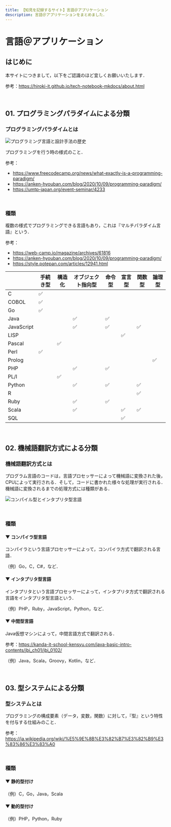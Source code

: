 ```yaml
---
title: 【知見を記録するサイト】言語＠アプリケーション
description: 言語＠アプリケーションをまとめました．
---
```


# 言語＠アプリケーション

## はじめに

本サイトにつきまして，以下をご認識のほど宜しくお願いいたします．

参考：https://hiroki-it.github.io/tech-notebook-mkdocs/about.html

<br>

## 01. プログラミングパラダイムによる分類

### プログラミングパラダイムとは

![プログラミング言語と設計手法の歴史](https://raw.githubusercontent.com/hiroki-it/tech-notebook/master/images/プログラミング言語と設計手法の歴史.png)

プログラミングを行う時の様式のこと．

参考：

- https://www.freecodecamp.org/news/what-exactly-is-a-programming-paradigm/
- https://anken-hyouban.com/blog/2020/10/09/programming-paradigm/
- https://umtp-japan.org/event-seminar/4233

<br>

### 種類

複数の様式でプログラミングできる言語もあり，これは『マルチパラダイム言語』という．

参考：

- https://web-camp.io/magazine/archives/61816
- https://anken-hyouban.com/blog/2020/10/09/programming-paradigm/
- https://style.potepan.com/articles/12941.html

|            | 手続き型 | 構造化 | オブジェクト指向型 | 命令型 | 宣言型 | 関数型 | 論理型 |
|------------|------|-----|-----------|-----|-----|-----|-----|
| C          | ✅    |     |           |     |     |     |     |
| COBOL      | ✅    |     |           |     |     |     |     |
| Go         | ✅    |     |           |     |     |     |     |
| Java       |      |     | ✅         | ✅   |     |     |     |
| JavaScript |      |     | ✅         | ✅   |     | ✅   |     |
| LISP       |      |     |           |     | ✅   |     |     |
| Pascal     |      | ✅   |           |     |     |     |     |
| Perl       | ✅    |     |           |     |     |     |     |
| Prolog     |      |     |           |     |     |     | ✅   |
| PHP        |      |     | ✅         | ✅   |     |     |     |
| PL/I       |      | ✅   |           |     |     |     |     |
| Python     |      |     | ✅         | ✅   |     | ✅   |     |
| R          |      |     |           |     |     | ✅   |     |
| Ruby       |      |     | ✅         | ✅   |     |     |     |
| Scala      |      |     | ✅         |     | ✅   | ✅   |     |
| SQL        |      |     |           |     | ✅   |     |     |

<br>

## 02. 機械語翻訳方式による分類

### 機械語翻訳方式とは

プログラム言語のコードは，言語プロセッサーによって機械語に変換された後，CPUによって実行される．そして，コードに書かれた様々な処理が実行される．機械語に変換されるまでの処理方式には種類がある．

![コンパイル型とインタプリタ型言語](https://raw.githubusercontent.com/hiroki-it/tech-notebook/master/images/コンパイル型とインタプリタ型言語.jpg)

<br>

### 種類

#### ▼ コンパイラ型言語

コンパイラという言語プロセッサーによって，コンパイラ方式で翻訳される言語．

（例）Go，C，C#，など．

#### ▼ インタプリタ型言語

インタプリタという言語プロセッサーによって，インタプリタ方式で翻訳される言語をインタプリタ型言語という．

（例）PHP，Ruby，JavaScript，Python，など．

#### ▼ 中間型言語

Java仮想マシンによって，中間言語方式で翻訳される．

参考：https://kanda-it-school-kensyu.com/java-basic-intro-contents/jbi_ch01/jbi_0102/

（例）Java，Scala，Groovy，Kotlin，など．

<br>

## 03. 型システムによる分類

### 型システムとは

プログラミングの構成要素（データ，変数，関数）に対して，『型』という特性を付与する仕組みのこと．

参考：https://ja.wikipedia.org/wiki/%E5%9E%8B%E3%82%B7%E3%82%B9%E3%83%86%E3%83%A0

<br>

### 種類

#### ▼ 静的型付け

（例）C，Go，Java，Scala

#### ▼ 動的型付け

（例）PHP，Python，Ruby

<br>



